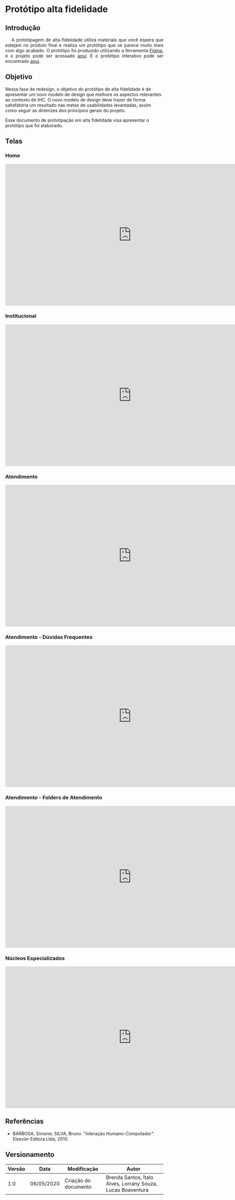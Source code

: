 # Protótipo alta fidelidade

## Introdução

<p style="text-indent: 20px; text-align: justify">
A prototipagem de alta-fidelidade utiliza materiais que você espera que estejam no produto final e realiza um protótipo que se parece muito mais com algo acabado.
O protótipo foi produzido utilizando a ferramenta <a class="link" href="https://www.figma.com/" target="_blank">Figma</a>, e o projeto pode ser acessado <a class="link" href="https://www.figma.com/file/T9AkGMqFT8Wy1s0dlyqgEN/IHC---Prot%C3%B3tipo-de-Alta-Fidelidade?node-id=0%3A1" target="_blank">aqui</a>. E o protótipo interativo pode ser encontrado <a class="link" href="https://www.figma.com/proto/T9AkGMqFT8Wy1s0dlyqgEN/IHC-Prot%C3%B3tipo-de-Alta-Fidelidade?node-id=111%3A0&scaling=min-zoom&page-id=0%3A1" target="_blank">aqui</a>.
</p>

## Objetivo

Nessa fase de redesign, o objetivo do protótipo de alta fidelidade é de apresentar um novo modelo de design que melhore os aspectos relevantes ao contexto de IHC. O novo modelo de design deve trazer de forma satisfatória um resultado nas metas de usabilidades levantadas, assim como seguir as diretrizes dos princípios gerais do projeto.

Esse documento de prototipação em alta fidelidade visa apresentar o protótipo que foi elaborado.

## Telas

### Home
<iframe style="border: 1px solid rgba(0, 0, 0, 0.1);" width="800" height="450" src="https://www.figma.com/embed?embed_host=share&url=https%3A%2F%2Fwww.figma.com%2Fproto%2FT9AkGMqFT8Wy1s0dlyqgEN%2FIHC-Prot%25C3%25B3tipo-de-Alta-Fidelidade%3Fnode-id%3D111%253A0%26scaling%3Dscale-down-width%26page-id%3D0%253A1" allowfullscreen></iframe>


### Institucional

<iframe style="border: 1px solid rgba(0, 0, 0, 0.1);" width="800" height="450" src="https://www.figma.com/embed?embed_host=share&url=https%3A%2F%2Fwww.figma.com%2Fproto%2FT9AkGMqFT8Wy1s0dlyqgEN%2FIHC-Prot%25C3%25B3tipo-de-Alta-Fidelidade%3Fnode-id%3D134%253A69%26scaling%3Dscale-down-width%26page-id%3D0%253A1" allowfullscreen></iframe>

### Atendimento

<iframe style="border: 1px solid rgba(0, 0, 0, 0.1);" width="800" height="450" src="https://www.figma.com/embed?embed_host=share&url=https%3A%2F%2Fwww.figma.com%2Fproto%2FT9AkGMqFT8Wy1s0dlyqgEN%2FIHC-Prot%25C3%25B3tipo-de-Alta-Fidelidade%3Fnode-id%3D171%253A173%26scaling%3Dscale-down-width%26page-id%3D0%253A1" allowfullscreen></iframe>

### Atendimento - Dúvidas Frequentes

<iframe style="border: 1px solid rgba(0, 0, 0, 0.1);" width="800" height="450" src="https://www.figma.com/embed?embed_host=share&url=https%3A%2F%2Fwww.figma.com%2Fproto%2FT9AkGMqFT8Wy1s0dlyqgEN%2FIHC-Prot%25C3%25B3tipo-de-Alta-Fidelidade%3Fnode-id%3D133%253A16%26scaling%3Dscale-down-width%26page-id%3D0%253A1" allowfullscreen></iframe>

### Atendimento - Folders de Atendimento

<iframe style="border: 1px solid rgba(0, 0, 0, 0.1);" width="800" height="450" src="https://www.figma.com/embed?embed_host=share&url=https%3A%2F%2Fwww.figma.com%2Fproto%2FT9AkGMqFT8Wy1s0dlyqgEN%2FIHC-Prot%25C3%25B3tipo-de-Alta-Fidelidade%3Fnode-id%3D172%253A220%26scaling%3Dscale-down-width%26page-id%3D0%253A1" allowfullscreen></iframe>


### Núcleos Especializados

<iframe style="border: 1px solid rgba(0, 0, 0, 0.1);" width="800" height="450" src="https://www.figma.com/embed?embed_host=share&url=https%3A%2F%2Fwww.figma.com%2Fproto%2FT9AkGMqFT8Wy1s0dlyqgEN%2FIHC-Prot%25C3%25B3tipo-de-Alta-Fidelidade%3Fnode-id%3D168%253A112%26scaling%3Dscale-down-width%26page-id%3D0%253A1" allowfullscreen></iframe>

## Referências

- BARBOSA, Simone; SILVA, Bruno. "Interação Humano-Computador". Elsevier Editora Ltda, 2010.

## Versionamento
| Versão | Data | Modificação | Autor |
|--|--|--|--|
| 1.0 | 06/05/2020 | Criação do documento | Brenda Santos, Ítalo Alves, Lorrany Souza, Lucas Boaventura |